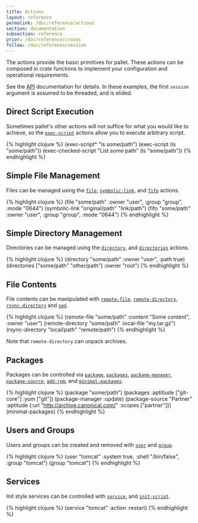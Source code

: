 ```yaml
---
title: Actions
layout: reference
permalink: /doc/reference/actions
section: documentation
subsection: reference
prior: /doc/reference/crates
follow: /doc/reference/session
---
```


The actions provide the basic primitives for pallet.  These actions can be
composed in crate functions to implement your configuration and operational
requirements.

See the [API](/pallet/api/0.7/index.html) documentation
for details. In these examples, the first `session` argument is assumed to be
threaded, and is elided.

## Direct Script Execution

Sometimes pallet's other actions will not suffice for what you would like to
achieve, so the
[`exec-script`](/pallet/api/0.7/pallet.action.exec-script.html#var-exec-script)
actions allow you to execute arbitrary script.

{% highlight clojure %}
(exec-script* "ls some/path")
(exec-script (ls "some/path"))
(exec-checked-script "List some path" (ls "some/path"))
{% endhighlight %}


## Simple File Management

Files can be managed using the
[`file`](/pallet/api/0.7/pallet.action.file.html#var-file),
[`symbolic-link`](/pallet/api/0.7/pallet.action.file.html#var-symbolic-link),
and [`fifo`](/pallet/api/0.7/pallet.action.file.html#var-fifo) actions.

{% highlight clojure %}
(file "some/path" :owner "user", :group "group", :mode "0644")
(symbolic-link "original/path" "link/path")
(fifo "some/path" :owner "user", :group "group", :mode "0644")
{% endhighlight %}

## Simple Directory Management

Directories can be managed using the
[`directory`](/pallet/api/0.7/pallet.action.directory.html#var-directory), and
[`directories`](/pallet/api/0.7/pallet.action.directory.html#var-directories)
actions.

{% highlight clojure %}
(directory "some/path" :owner "user", :path true)
(directories ["some/path" "other/path"] :owner "root")
{% endhighlight %}

## File Contents

File contents can be manipulated with
[`remote-file`](/pallet/api/0.7/pallet.action.remote-file.html#var-remote-file),
[`remote-directory`](/pallet/api/0.7/pallet.action.remote-directory.html#var-remote-directory),
[`rsync-directory`](/pallet/api/0.7/pallet.action.rsync.html#var-rsync-directory)
and [`sed`](/pallet/api/0.7/pallet.action.file.html#var-sed).

{% highlight clojure %}
(remote-file "some/path" :content "Some content", :owner "user")
(remote-directory "some/path" :local-file "my.tar.gz")
(rsync-directory "local/path" "remote/path")
{% endhighlight %}

Note that `remote-directory` can unpack archives.

## Packages

Packages can be controlled via
[`package`](/pallet/api/0.7/pallet.action.package.html#var-package),
[`packages`](/pallet/api/0.7/pallet.action.package.html#var-packages),
[`package-manager`](/pallet/api/0.7/pallet.action.package.html#var-package-manager),
[`package-source`](/pallet/api/0.7/pallet.action.package.html#var-package-source),
[`add-rpm`](/pallet/api/0.7/pallet.action.package.html#var-add-rpm), and
[`minimal-packages`](/pallet/api/0.7/pallet.action.package.html#var-minimal-packages).

{% highlight clojure %}
(package "some/path")
(packages :aptitiude ["git-core"] :yum ["git"])
(package-manager :update)
(package-source
 "Partner" :aptitude {:url "http://archive.canonical.com/" :scopes ["partner"]})
(minimal-packages)
{% endhighlight %}

## Users and Groups

Users and groups can be created and removed with
[`user`](/pallet/api/0.7/pallet.action.user.html#var-user) and
[`group`](/pallet/api/0.7/pallet.action.user.html#var-group).

{% highlight clojure %}
(user "tomcat" :system true, :shell "/bin/false", :group "tomcat")
(group "tomcat")
{% endhighlight %}

## Services

Init style services can be controlled with
[`service`](/pallet/api/0.7/pallet.action.service.html#var-service), and
[`init-script`](/pallet/api/0.7/pallet.action.service.html#var-init-script).

{% highlight clojure %}
(service "tomcat" :action :restart)
{% endhighlight %}
